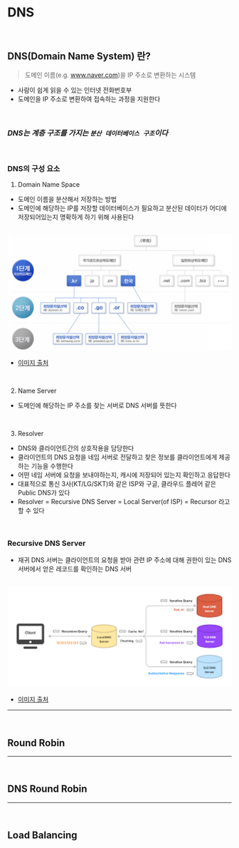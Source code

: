 # DNS

<br>

## DNS(Domain Name System) 란?
> 도메인 이름(e.g. www.naver.com)을 IP 주소로 변환하는 시스템 

 - 사람이 쉽게 읽을 수 있는 인터넷 전화번호부
 - 도메인을 IP 주소로 변환하여 접속하는 과정을 지원한다

<br>

### ***DNS는 계층 구조를 가지는 `분산 데이터베이스 구조`이다***

<br>

### DNS의 구성 요소

1. Domain Name Space
 - 도메인 이름을 분산해서 저장하는 방법
 - 도메인에 해당하는 IP를 저장할 데이터베이스가 필요하고 분산된 데이터가 어디에 저장되어있는지 명확하게 하기 위해 사용된다

<br>

<img src = "./images/DNS/Namespace.png" width = 600>
 
 - [이미지 출처](https://xn--3e0bx5euxnjje69i70af08bea817g.xn--3e0b707e/jsp/resources/dns/dnsInfo.jsp)

<br>

2. Name Server
 - 도메인에 해당하는 IP 주소를 찾는 서버로 DNS 서버를 뜻한다 

<br>

3. Resolver
 - DNS와 클라이언트간의 상호작용을 담당한다
 - 클라이언트의 DNS 요청을 네임 서버로 전달하고 찾은 정보를 클라이언트에게 제공하는 기능을 수행한다
 - 어떤 네임 서버에 요청을 보내야하는지, 캐시에 저장되어 있는지 확인하고 응답한다
 - 대표적으로 통신 3사(KT/LG/SKT)와 같은 ISP와 구글, 클라우드 플레어 같은 Public DNS가 있다
 - Resolver = Recursive DNS Server = Local Server(of ISP) = Recursor 라고 할 수 있다

<br>

### Recursive DNS Server
 - 재귀 DNS 서버는 클라이언트의 요청을 받아 관련 IP 주소에 대해 권한이 있는 DNS 서버에서 얻은 레코드를 확인하는 DNS 서버



<br>

<img src = "./images/DNS/DNS.png" width = 600>

- [이미지 출처](https://hanamon.kr/dns%EB%9E%80-%EB%8F%84%EB%A9%94%EC%9D%B8-%EB%84%A4%EC%9E%84-%EC%8B%9C%EC%8A%A4%ED%85%9C-%EA%B0%9C%EB%85%90%EB%B6%80%ED%84%B0-%EC%9E%91%EB%8F%99-%EB%B0%A9%EC%8B%9D%EA%B9%8C%EC%A7%80/)

---
<br>

## Round Robin


---
<br>

## DNS Round Robin


---
<br>

## Load Balancing